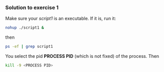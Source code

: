 ### Solution to exercise 1

Make sure your *script1* is an executable. If it is, run it:
```bash
nohup ./script1 &
``` 
then
```bash
ps -ef | grep script1
``` 
You select the pid **PROCESS PID** (which is not fixed) of the process.
Then
```bash
kill -9 <PROCESS PID>
``` 

